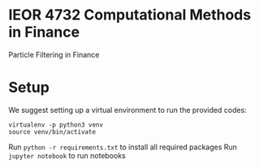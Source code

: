 # IEOR 4732 Computational Methods in Finance
Particle Filtering in Finance

# Setup
We suggest setting up a virtual environment to run the provided codes:
```
virtualenv -p python3 venv
source venv/bin/activate
```
Run `python -r requirements.txt` to install all required packages 
Run `jupyter notebook` to run notebooks
